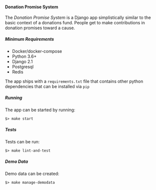 #### Donation Promise System

The _Donation Promise System_ is a Django app simplistically similar to the basic context of a donations fund.
People get to make contributions in donation promises toward a cause.

##### Minimum Requirements

- Docker/docker-compose
- Python 3.6+
- Django 2.1
- Postgresql
- Redis

The app ships with a `requirements.txt` file that contains other python dependencies that can be installed via `pip`

##### Running

The app can be started by running: 

    $> make start

##### Tests

Tests can be run: 

    $> make lint-and-test

##### Demo Data

Demo data can be created: 

    $> make manage-demodata